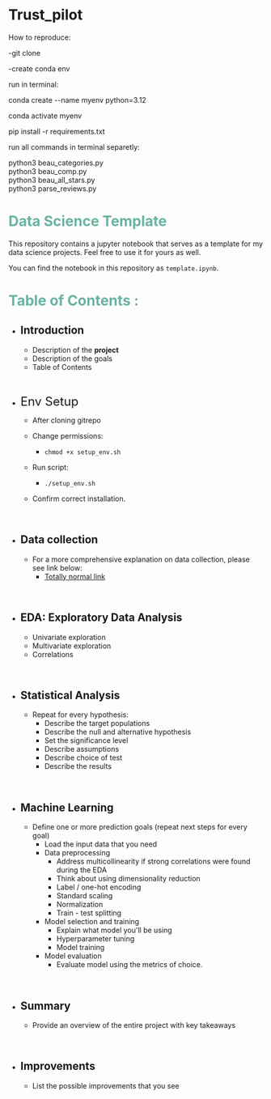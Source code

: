 # Trust_pilot


How to reproduce:

-git clone  

-create conda env  


run in terminal:

conda create --name myenv python=3.12  

conda activate myenv  


pip install -r requirements.txt





run all commands in terminal separetly:  

python3 beau_categories.py  
python3 beau_comp.py  
python3 beau_all_stars.py  
python3 parse_reviews.py


# <span style="color:#69b3a2"> Data Science Template </span>

This repository contains a jupyter notebook that serves as a template for my data science projects. Feel free to use it for yours as well.

You can find the notebook in this repository as `template.ipynb`.

# <b style="color:#69b3a2"> Table of Contents : </b>

- Introduction
  -
  - Description of the **project**
  - Description of the goals
  - Table of Contents

&nbsp;

- <span style="font-size: 24px;"> Env Setup</span>

  - After cloning gitrepo
  - Change permissions:
    - `chmod +x setup_env.sh`
  - Run script:
    - `./setup_env.sh`
  
  - Confirm correct installation.

&nbsp;

- Data collection
  -
  - For a more comprehensive explanation on data collection, please see link below:
    - [Totally normal link](https://github.com/fbarulli/trust_me/blob/main/fabian/what_i_learned_scraping.md)

  

&nbsp;

- EDA: Exploratory Data Analysis
  -
  - Univariate exploration
  - Multivariate exploration
  - Correlations

&nbsp;

- Statistical Analysis
  -
  - Repeat for every hypothesis:
    - Describe the target populations
    - Describe the null and alternative hypothesis
    - Set the significance level
    - Describe assumptions
    - Describe choice of test
    - Describe the results

&nbsp;

- Machine Learning
  -
  - Define one or more prediction goals (repeat next steps for every goal)
    - Load the input data that you need
    - Data preprocessing
      - Address multicollinearity if strong correlations were found during the EDA
      - Think about using dimensionality reduction
      - Label / one-hot encoding
      - Standard scaling
      - Normalization
      - Train - test splitting
    - Model selection and training
      - Explain what model you'll be using
      - Hyperparameter tuning
      - Model training
    - Model evaluation
      - Evaluate model using the metrics of choice.

&nbsp;

- Summary
  -
  - Provide an overview of the entire project with key takeaways

&nbsp;

- Improvements
  -
  - List the possible improvements that you see

